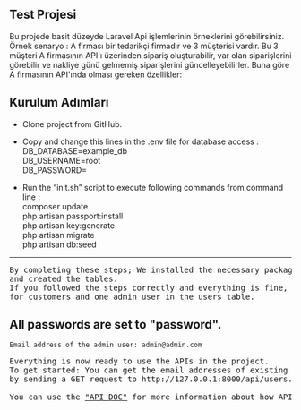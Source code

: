 ## Test Projesi

Bu projede basit düzeyde Laravel Api işlemlerinin örneklerini  görebilirsiniz. <br>
Örnek senaryo : A firması bir tedarikçi firmadır ve 3 müşterisi vardır. Bu 3 müşteri A firmasının
API'ı üzerinden sipariş oluşturabilir, var olan siparişlerini görebilir ve 
nakliye günü gelmemiş siparişlerini güncelleyebilirler. Buna göre A firmasının
API'ında olması gereken özellikler:

## Kurulum Adımları

- Clone project from GitHub.

- Copy and change this lines in the .env file for database access :    <br>
    DB_DATABASE=example_db  <br>
    DB_USERNAME=root  <br>
    DB_PASSWORD=  <br>


- Run the “init.sh” script to execute following commands from command line :   <br>
    composer update  <br>
    php artisan passport:install  <br>
    php artisan key:generate  <br>
    php artisan migrate  <br>
    php artisan db:seed  <br>

<hr>
<pre>
By completing these steps; We installed the necessary packages, made the necessary settings for the database connection,
and created the tables.
If you followed the steps correctly and everything is fine, there should be 3 records created using "factory"
for customers and one admin user in the users table. 
</pre>

## All passwords are set to "password".
 	Email address of the admin user: admin@admin.com

<pre>
Everything is now ready to use the APIs in the project.
To get started: You can get the email addresses of existing users 
by sending a GET request to http://127.0.0.1:8000/api/users.

You can use the <a href="https://github.com/madilekci/laravelApiExamples/blob/main/Api%20Doc.pdf">"API DOC"</a> for more information about how APIs can be used.
</pre>
